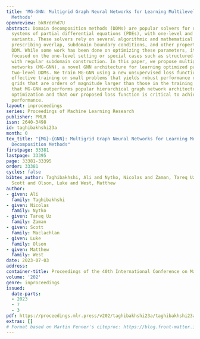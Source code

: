 ```yaml
---
title: 'MG-GNN: Multigrid Graph Neural Networks for Learning Multilevel Domain Decomposition
  Methods'
openreview: bkRrdYhd7U
abstract: Domain decomposition methods (DDMs) are popular solvers for discretized
  systems of partial differential equations (PDEs), with one-level and multilevel
  variants. These solvers rely on several algorithmic and mathematical parameters,
  prescribing overlap, subdomain boundary conditions, and other properties of the
  DDM. While some work has been done on optimizing these parameters, it has mostly
  focused on the one-level setting or special cases such as structured-grid discretizations
  with regular subdomain construction. In this paper, we propose multigrid graph neural
  networks (MG-GNN), a novel GNN architecture for learning optimized parameters in
  two-level DDMs. We train MG-GNN using a new unsupervised loss function, enabling
  effective training on small problems that yields robust performance on unstructured
  grids that are orders of magnitude larger than those in the training set. We show
  that MG-GNN outperforms popular hierarchical graph network architectures for this
  optimization and that our proposed loss function is critical to achieving this improved
  performance.
layout: inproceedings
series: Proceedings of Machine Learning Research
publisher: PMLR
issn: 2640-3498
id: taghibakhshi23a
month: 0
tex_title: "{MG}-{GNN}: Multigrid Graph Neural Networks for Learning Multilevel Domain
  Decomposition Methods"
firstpage: 33381
lastpage: 33395
page: 33381-33395
order: 33381
cycles: false
bibtex_author: Taghibakhshi, Ali and Nytko, Nicolas and Zaman, Tareq Uz and Maclachlan,
  Scott and Olson, Luke and West, Matthew
author:
- given: Ali
  family: Taghibakhshi
- given: Nicolas
  family: Nytko
- given: Tareq Uz
  family: Zaman
- given: Scott
  family: Maclachlan
- given: Luke
  family: Olson
- given: Matthew
  family: West
date: 2023-07-03
address: 
container-title: Proceedings of the 40th International Conference on Machine Learning
volume: '202'
genre: inproceedings
issued:
  date-parts:
  - 2023
  - 7
  - 3
pdf: https://proceedings.mlr.press/v202/taghibakhshi23a/taghibakhshi23a.pdf
extras: []
# Format based on Martin Fenner's citeproc: https://blog.front-matter.io/posts/citeproc-yaml-for-bibliographies/
---
```

